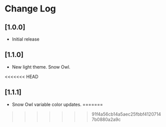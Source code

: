 # Change Log

## [1.0.0]
- Initial release

## [1.1.0]
- New light theme. Snow Owl.

<<<<<<< HEAD
## [1.1.1]
- Snow Owl variable color updates.
=======
>>>>>>> 91f4a56cb14a5aec25fbbf41207147b0880a2a9c
